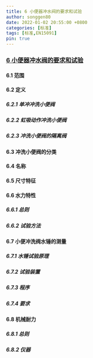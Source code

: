 ```yaml
---
title: 6 小便器冲水阀的要求和试验
author: songgen80
date: 2022-01-02 20:55:00 +0800
categories: [标准]
tags: [标准,EN15091]
pin: true
---
```


### [6 小便器冲水阀的要求和试验](Chapter6.md)

#### 6.1 范围

#### 6.2 定义

##### 6.2.1 单冲冲洗小便阀

##### 6.2.2 虹吸动作冲洗小便阀

##### 6.2.3 冲洗小便阀的隔离阀

#### 6.3 冲洗小便阀的分类

#### 6.4 名称

#### 6.5 尺寸特征

#### 6.6 水力特性

##### 6.6.1 总则

##### 6.6.2 试验方法

#### 6.7 小便冲洗阀水锤的测量

##### 6.7.1 水锤试验原理

##### 6.7.2 试验装置

##### 6.7.3 程序

##### 6.7.4 要求

#### 6.8 机械耐力

##### 6.8.1 总则

##### 6.8.2 仪器